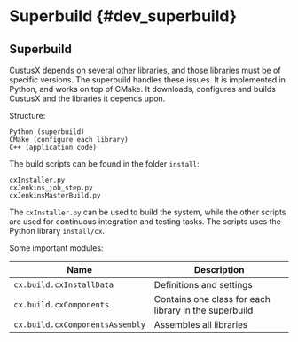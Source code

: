 Superbuild {#dev_superbuild}
===========================================================

Superbuild
-----------------------------------------------------------

CustusX depends on several other libraries, and those libraries must be of 
specific versions. The superbuild handles these issues. It is implemented in 
Python, and works on top of CMake. It downloads, configures and builds CustusX 
and the libraries it 	depends upon. 

Structure: 

    Python (superbuild)
    CMake (configure each library)
    C++ (application code)

The build scripts can be found in the folder `install`:

    cxInstaller.py
    cxJenkins_job_step.py
    cxJenkinsMasterBuild.py

The `cxInstaller.py` can be used to build the system, while the other scripts 
are used for continuous integration and testing tasks. The scripts uses the 
Python library `install/cx`. 

Some important modules:

Name                            | Description
------------------------------- | -----------------------------------------------------
`cx.build.cxInstallData`        | Definitions and settings 
`cx.build.cxComponents`         | Contains one class for each library in the superbuild
`cx.build.cxComponentsAssembly` | Assembles all libraries


